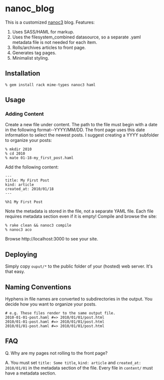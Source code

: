 # nanoc_blog

This is a customized [nanoc3](http://nanoc.stoneship.org/) blog. Features:

1. Uses SASS/HAML for markup.
2. Uses the filesystem_combined datasource, so a separate .yaml metadata file is not needed for each item.
3. Rolls/archives articles to front page.
4. Generates tag pages.
5. Minimalist styling.

  
## Installation

    % gem install rack mime-types nanoc3 haml
    
## Usage

### Adding Content

Create a new file under content. The path to the file must begin with a date in the following format--YYYY/MM/DD. The
front page uses this date information to select the newest posts. I suggest creating a YYYY subfolder to organize
your posts:

    % mkdir 2010
    % cd 2010
    % mate 01-18-my_first_post.haml

Add the following content:

    ---
    title: My First Post
    kind: article
    created_at: 2010/01/18
    ---
    
    %h1 My First Post
    
Note the metadata is stored in the file, not a separate YAML file. Each file requires metadata section even if it 
is empty! Compile and browse the site:

    % rake clean && nanoc3 compile
    % nanoc3 aco
    
Browse http://localhost:3000 to see your site.


## Deploying

Simply copy `ouput/*` to the public folder of your (hosted) web server. It's that easy.
    
## Naming Conventions

Hyphens in file names are converted to subdirectories in the output. You decide how you want to organize
your posts. 
    
    # e.g. These files render to the same output file.
    2010-01-01-post.haml #=> 2010/01/01/post.html
    2010/01-01-post.haml #=> 2010/01/01/post.html
    2010/01/01-post.haml #=> 2010/01/01/post.html
    
## FAQ

Q. Why are my pages not rolling to the front page?

A. You must set `title: Some title`, `kind: article` and `created_at: 2010/01/01` in the metadata section of the file.
Every file in `content/` must have a metadata section.

